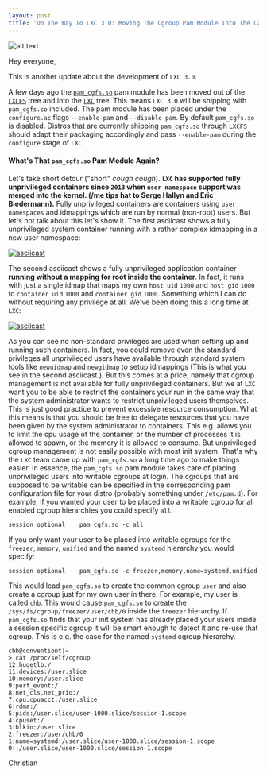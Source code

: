 ```yaml
---
layout: post
title: 'On The Way To LXC 3.0: Moving The Cgroup Pam Module Into The LXC Tree (Including A Detour About Fully Unprivileged Containers)'
---
```


![alt text](https://linuxcontainers.org/static/img/containers.png)

Hey everyone,

This is another update about the development of `LXC 3.0`.

A few days ago the
[`pam_cgfs.so`](https://github.com/lxc/lxc/blob/master/src/lxc/pam/pam_cgfs.c)
pam module has been moved out of the [`LXCFS`](https://github.com/lxc/lxcfs)
tree and into the [`LXC`](https://github.com/lxc/lxc) tree.
This means `LXC 3.0` will be shipping with `pam_cgfs.so` included. The pam
module has been placed under the `configure.ac` flags `--enable-pam` and
`--disable-pam`. By default `pam_cgfs.so` is disabled. Distros that are
currently shipping `pam_cgfs.so` through `LXCFS` should adapt their packaging
accordingly and pass `--enable-pam` during the `configure` stage of `LXC`.

#### What's That `pam_cgfs.so` Pam Module Again?

Let's take short detour ("short" *cough* *cough*). **`LXC` has supported fully
unprivileged containers since `2013` when `user namespace` support was merged
into the kernel. (/me tips hat to Serge Hallyn and Eric Biedermann).** Fully
unprivileged containers are containers using `user namespaces` and idmappings
which are run by normal (non-root) users. But let's not talk about this let's
show it. The first asciicast shows a fully unprivileged system container
running with a rather complex idmapping in a new user namespace:

[![asciicast](https://asciinema.org/a/166127.png)](https://asciinema.org/a/166127)

The second asciicast shows a fully unprivileged application container **running
without a mapping for root inside the container**. In fact, it runs with just
a single idmap that maps my own `host uid` `1000` and `host gid` `1000` to
`container uid` `1000` and `container gid` `1000`. Something which I can do
without requiring any privilege at all. We've been doing this a long time at
`LXC`:

[![asciicast](https://asciinema.org/a/155311.png)](https://asciinema.org/a/155311)

As you can see no non-standard privileges are used when setting up and running
such containers. In fact, you could remove even the standard privileges all
unprivileged users have available through standard system tools like
`newuidmap` and `newgidmap` to setup idmappings (This is what you see in the
second asciicast.). But this comes at a price, namely that cgroup management is
not available for fully unprivileged containers. But we at `LXC` want you to
be able to restrict the containers your run in the same way that the system
administrator wants to restrict unprivileged users themselves. This is just
good practice to prevent excessive resource consumption. What this means is
that you should be free to delegate resources that you have been given by the
system administrator to containers. This e.g. allows you to limit the cpu usage
of the container, or the number of processes it is allowed to spawn, or the
memory it is allowed to consume. But unprivileged cgroup management is not
easily possible with most init system. That's why the `LXC` team came up with
`pam_cgfs.so` a long time ago to make things easier. In essence, the
`pam_cgfs.so` pam module takes care of placing unprivileged users into writable
cgroups at login. The cgroups that are supposed to be writable can be specified
in the corresponding pam configuration file for your distro (probably something
under `/etc/pam.d`). For example, if you wanted your user to be placed into
a writable cgroup for all enabled cgroup hierarchies you could specify `all`:

```
session	optional	pam_cgfs.so -c all
```

If you only want your user to be placed into writable cgroups for the
`freezer`, `memory`, `unified` and the named `systemd` hierarchy you would
specify:

```
session	optional	pam_cgfs.so -c freezer,memory,name=systemd,unified
```

This would lead `pam_cgfs.so` to create the common cgroup `user` and also
create a cgroup just for my own user in there. For example, my user is called
`chb`. This would cause `pam_cgfs.so` to create the
`/sys/fs/cgroup/freezer/user/chb/0` inside the `freezer` hierarchy. If
`pam_cgfs.so` finds that your init system has already placed your users inside
a session specific cgroup it will be smart enough to detect it and re-use that
cgroup. This is e.g. the case for the named `systemd` cgroup hierarchy.

```
chb@conventiont|~
> cat /proc/self/cgroup
12:hugetlb:/
11:devices:/user.slice
10:memory:/user.slice
9:perf_event:/
8:net_cls,net_prio:/
7:cpu,cpuacct:/user.slice
6:rdma:/
5:pids:/user.slice/user-1000.slice/session-1.scope
4:cpuset:/
3:blkio:/user.slice
2:freezer:/user/chb/0
1:name=systemd:/user.slice/user-1000.slice/session-1.scope
0::/user.slice/user-1000.slice/session-1.scope
```

Christian
